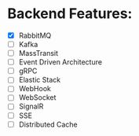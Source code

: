 # Backend Features:
- [x] RabbitMQ
- [ ] Kafka
- [ ] MassTransit
- [ ] Event Driven Architecture
- [ ] gRPC
- [ ] Elastic Stack
- [ ] WebHook
- [ ] WebSocket
- [ ] SignalR
- [ ] SSE
- [ ] Distributed Cache
